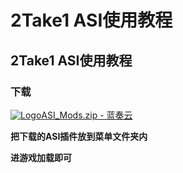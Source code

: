 # 2Take1 ASI使用教程

## 2Take1 ASI使用教程

### 下载 <a href="#xia-zai" id="xia-zai"></a>

[![Logo](https://hzmod.lanzoub.com/favicon.ico)ASI\_Mods.zip - 蓝奏云](https://hzmod.lanzoub.com/iei6Oscpnng)

**把下载的ASI插件放到菜单文件夹内**

**进游戏加载即可**
